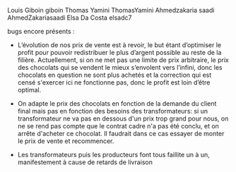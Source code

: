 Louis Giboin  giboin
Thomas Yamini ThomasYamini
Ahmedzakaria saadi AhmedZakariasaadi
Elsa Da Costa elsadc7



bugs encore présents :
 
 
 - L’évolution de nos prix de vente est à revoir, le but étant d’optimiser le profit pour pouvoir redistribuer le plus d’argent possible au reste de la filière. Actuellement, si on ne met pas une limite de prix arbitraire, le prix des chocolats qui se vendent le mieux s’envolent vers l’infini, donc les chocolats en question ne sont plus achetés et la correction qui est censé s'exercer ici ne fonctionne pas, donc le profit est loin d’être optimal.


 - On adapte le prix des chocolats en fonction de la demande du client final mais pas en fonction des besoins des transformateurs: si un transformateur ne va pas en dessous d'un prix trop grand pour nous, on ne se rend pas compte que le contrat cadre n'a pas été conclu, et on arrête d'acheter ce chocolat. Il faudrait dans ce cas essayer de monter le prix de vente et recommencer.
 
 
 - Les transformateurs puis les producteurs font tous faillite un à un, manifestement à cause de retards de livraison
